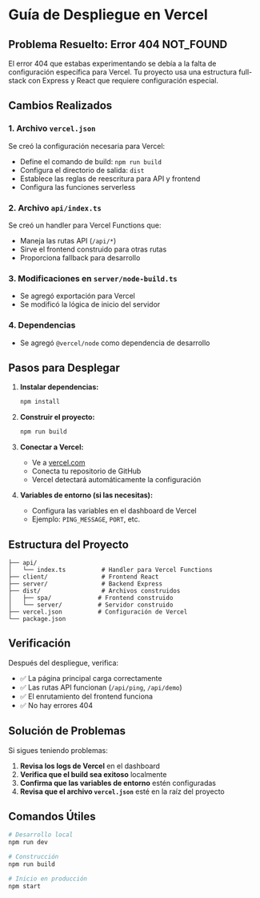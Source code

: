 # Guía de Despliegue en Vercel

## Problema Resuelto: Error 404 NOT_FOUND

El error 404 que estabas experimentando se debía a la falta de configuración específica para Vercel. Tu proyecto usa una estructura full-stack con Express y React que requiere configuración especial.

## Cambios Realizados

### 1. Archivo `vercel.json`
Se creó la configuración necesaria para Vercel:
- Define el comando de build: `npm run build`
- Configura el directorio de salida: `dist`
- Establece las reglas de reescritura para API y frontend
- Configura las funciones serverless

### 2. Archivo `api/index.ts`
Se creó un handler para Vercel Functions que:
- Maneja las rutas API (`/api/*`)
- Sirve el frontend construido para otras rutas
- Proporciona fallback para desarrollo

### 3. Modificaciones en `server/node-build.ts`
- Se agregó exportación para Vercel
- Se modificó la lógica de inicio del servidor

### 4. Dependencias
- Se agregó `@vercel/node` como dependencia de desarrollo

## Pasos para Desplegar

1. **Instalar dependencias:**
   ```bash
   npm install
   ```

2. **Construir el proyecto:**
   ```bash
   npm run build
   ```

3. **Conectar a Vercel:**
   - Ve a [vercel.com](https://vercel.com)
   - Conecta tu repositorio de GitHub
   - Vercel detectará automáticamente la configuración

4. **Variables de entorno (si las necesitas):**
   - Configura las variables en el dashboard de Vercel
   - Ejemplo: `PING_MESSAGE`, `PORT`, etc.

## Estructura del Proyecto

```
├── api/
│   └── index.ts          # Handler para Vercel Functions
├── client/               # Frontend React
├── server/               # Backend Express
├── dist/                 # Archivos construidos
│   ├── spa/             # Frontend construido
│   └── server/          # Servidor construido
├── vercel.json          # Configuración de Vercel
└── package.json
```

## Verificación

Después del despliegue, verifica:
- ✅ La página principal carga correctamente
- ✅ Las rutas API funcionan (`/api/ping`, `/api/demo`)
- ✅ El enrutamiento del frontend funciona
- ✅ No hay errores 404

## Solución de Problemas

Si sigues teniendo problemas:

1. **Revisa los logs de Vercel** en el dashboard
2. **Verifica que el build sea exitoso** localmente
3. **Confirma que las variables de entorno** estén configuradas
4. **Revisa que el archivo `vercel.json`** esté en la raíz del proyecto

## Comandos Útiles

```bash
# Desarrollo local
npm run dev

# Construcción
npm run build

# Inicio en producción
npm start
``` 